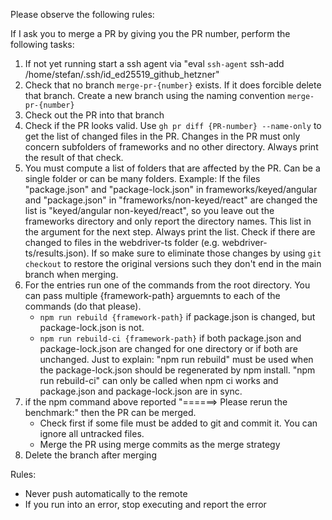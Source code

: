 Please observe the following rules:

If I ask you to merge a PR by giving you the PR number, perform the following tasks:
1. If not yet running start a ssh agent via "eval `ssh-agent`
ssh-add /home/stefan/.ssh/id_ed25519_github_hetzner"
2. Check that no branch `merge-pr-{number}` exists. If it does forcible delete that branch. Create a new branch using the naming convention `merge-pr-{number}`
3. Check out the PR into that branch
4. Check if the PR looks valid. Use `gh pr diff {PR-number} --name-only` to get the list of changed files in the PR. Changes in the PR must only concern subfolders of frameworks and no other directory. Always print the result of that check.
5. You must compute a list of folders that are affected by the PR. Can be a single folder or can be many folders. Example: If the files "package.json" and "package-lock.json" in frameworks/keyed/angular and "package.json" in "frameworks/non-keyed/react" are changed the list is "keyed/angular non-keyed/react", so you leave out the frameworks directory and only report the directory names. This list in the argument for the next step.
Always print the list.
Check if there are changed to files in the webdriver-ts folder (e.g. webdriver-ts/results.json). If so make sure to eliminate those changes by using `git checkout` to restore the original versions such they don't end in the main branch when merging.
6. For the entries run one of the commands from the root directory. You can pass multiple {framework-path} arguemnts to each of the commands (do that please).
    * `npm run rebuild {framework-path}` if package.json is changed, but package-lock.json is not.
    * `npm run rebuild-ci {framework-path}` if both package.json and package-lock.json are changed for one directory or if both are unchanged.
    Just to explain: "npm run rebuild" must be used when the package-lock.json should be regenerated by
    npm install. "npm run rebuild-ci" can only be called when npm ci works and package.json and package-lock.json are in sync.
7. if the npm command above reported "======> Please rerun the benchmark:" then the PR can be merged.
    * Check first if some file must be added to git and commit it. You can ignore all untracked files.
    * Merge the PR using merge commits as the merge strategy
8. Delete the branch after merging

Rules:
* Never push automatically to the remote
* If you run into an error, stop executing and report the error